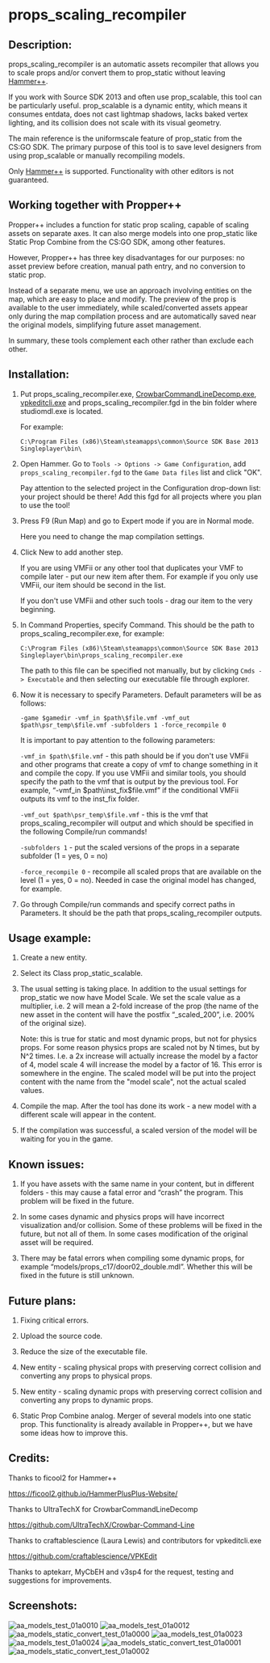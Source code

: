 # props_scaling_recompiler

## Description:
props_scaling_recompiler is an automatic assets recompiler that allows you to scale props and/or convert them to prop_static without leaving [Hammer++](https://ficool2.github.io/HammerPlusPlus-Website/).

If you work with Source SDK 2013 and often use prop_scalable, this tool can be particularly useful. prop_scalable is a dynamic entity, which means it consumes entdata, does not cast lightmap shadows, lacks baked vertex lighting, and its collision does not scale with its visual geometry.

The main reference is the uniformscale feature of prop_static from the CS:GO SDK.
The primary purpose of this tool is to save level designers from using prop_scalable or manually recompiling models.

Only [Hammer++](https://ficool2.github.io/HammerPlusPlus-Website/) is supported. Functionality with other editors is not guaranteed.


## Working together with Propper++
	
Propper++ includes a function for static prop scaling, capable of scaling assets on separate axes. It can also merge models into one prop_static like Static Prop Combine from the CS:GO SDK, among other features.

However, Propper++ has three key disadvantages for our purposes: no asset preview before creation, manual path entry, and no conversion to static prop.

Instead of a separate menu, we use an approach involving entities on the map, which are easy to place and modify. The preview of the prop is available to the user immediately, while scaled/converted assets appear only during the map compilation process and are automatically saved near the original models, simplifying future asset management.

In summary, these tools complement each other rather than exclude each other.


## Installation:
1. Put props_scaling_recompiler.exe, [CrowbarCommandLineDecomp.exe](https://github.com/UltraTechX/Crowbar-Command-Line), [vpkeditcli.exe](https://github.com/craftablescience/VPKEdit) and props_scaling_recompiler.fgd in the bin folder where studiomdl.exe is located.

   For example:

   `C:\Program Files (x86)\Steam\steamapps\common\Source SDK Base 2013 Singleplayer\bin\`

2. Open Hammer. Go to `Tools -> Options -> Game Configuration`, add `props_scaling_recompiler.fgd` to the `Game Data files` list and click "OK".

   Pay attention to the selected project in the Configuration drop-down list: your project should be there! Add this fgd for all projects where you plan to use the tool!

3. Press F9 (Run Map) and go to Expert mode if you are in Normal mode.

   Here you need to change the map compilation settings.

4. Click New to add another step.

   If you are using VMFii or any other tool that duplicates your VMF to compile later - put our new item after them. For example if you only use VMFii, our item should be second in the list.

   If you don't use VMFii and other such tools - drag our item to the very beginning.

5. In Command Properties, specify Command. This should be the path to props_scaling_recompiler.exe, for example:

   `C:\Program Files (x86)\Steam\steamapps\common\Source SDK Base 2013 Singleplayer\bin\props_scaling_recompiler.exe`

   The path to this file can be specified not manually, but by clicking `Cmds -> Executable` and then selecting our executable file through explorer.

6. Now it is necessary to specify Parameters. Default parameters will be as follows:

   `-game $gamedir -vmf_in $path\$file.vmf -vmf_out $path\psr_temp\$file.vmf -subfolders 1 -force_recompile 0`

   It is important to pay attention to the following parameters:

   `-vmf_in $path\$file.vmf` - this path should be if you don't use VMFii and other programs that create a copy of vmf to change something in it and compile the copy. If you use VMFii and similar tools, you should specify the path to the vmf that is output by the previous tool. For example, “-vmf_in $path\inst_fix\$file.vmf” if the conditional VMFii outputs its vmf to the inst_fix folder.

   `-vmf_out $path\psr_temp\$file.vmf` - this is the vmf that props_scaling_recompiler will output and which should be specified in the following Compile/run commands!

   `-subfolders 1` - put the scaled versions of the props in a separate subfolder (1 = yes, 0 = no)

   `-force_recompile 0` - recompile all scaled props that are available on the level (1 = yes, 0 = no). Needed in case the original model has changed, for example.

7. Go through Compile/run commands and specify correct paths in Parameters. It should be the path that props_scaling_recompiler outputs.

## Usage example:
1. Create a new entity.

2. Select its Class prop_static_scalable.

3. The usual setting is taking place. In addition to the usual settings for prop_static we now have Model Scale. We set the scale value as a multiplier, i.e. 2 will mean a 2-fold increase of the prop (the name of the new asset in the content will have the postfix “_scaled_200”, i.e. 200% of the original size).

   Note: this is true for static and most dynamic props, but not for physics props. For some reason physics props are scaled not by N times, but by N^2 times. I.e. a 2x increase will actually increase the model by a factor of 4, model scale 4 will increase the model by a factor of 16. This error is somewhere in the engine. The scaled model will be put into the project content with the name from the "model scale", not the actual scaled values.

4. Compile the map. After the tool has done its work - a new model with a different scale will appear in the content.

5. If the compilation was successful, a scaled version of the model will be waiting for you in the game.

## Known issues:
1. If you have assets with the same name in your content, but in different folders - this may cause a fatal error and “crash” the program. This problem will be fixed in the future.

2. In some cases dynamic and physics props will have incorrect visualization and/or collision. Some of these problems will be fixed in the future, but not all of them. In some cases modification of the original asset will be required.

3. There may be fatal errors when compiling some dynamic props, for example “models/props_c17/door02_double.mdl”. Whether this will be fixed in the future is still unknown.

## Future plans:

1. Fixing critical errors.

2. Upload the source code.

3. Reduce the size of the executable file.

4. New entity - scaling physical props with preserving correct collision and converting any props to physical props.

5. New entity - scaling dynamic props with preserving correct collision and converting any props to dynamic props.

6. Static Prop Combine analog. Merger of several models into one static prop. This functionality is already available in Propper++, but we have some ideas how to improve this.

## Credits:
Thanks to ficool2 for Hammer++ 

https://ficool2.github.io/HammerPlusPlus-Website/


Thanks to UltraTechX for CrowbarCommandLineDecomp 

https://github.com/UltraTechX/Crowbar-Command-Line


Thanks to craftablescience (Laura Lewis) and contributors for vpkeditcli.exe 

https://github.com/craftablescience/VPKEdit


Thanks to aptekarr, MyCbEH and v3sp4 for the request, testing and suggestions for improvements.

## Screenshots:
![aa_models_test_01a0010](https://github.com/user-attachments/assets/1ae07220-df59-400a-8475-413da770286a)
![aa_models_test_01a0012](https://github.com/user-attachments/assets/22eadadc-a277-4bfe-b950-b8d11488875f)
![aa_models_static_convert_test_01a0000](https://github.com/user-attachments/assets/16fee47e-0c88-40c0-af9a-2b0405bc2f0f)
![aa_models_test_01a0023](https://github.com/user-attachments/assets/c268c60e-950d-456a-9e8f-fdabf0e8ab8c)
![aa_models_test_01a0024](https://github.com/user-attachments/assets/f0112d88-b216-41e9-a001-3c1c5c3f4eeb)
![aa_models_static_convert_test_01a0001](https://github.com/user-attachments/assets/71b3443d-d184-45bc-b94c-795fa638877b)
![aa_models_static_convert_test_01a0002](https://github.com/user-attachments/assets/55faec14-3906-4771-9e30-d4b32298437d)


